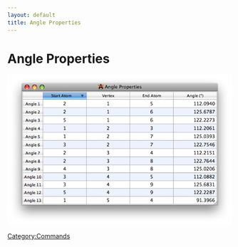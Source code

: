 ```yaml
---
layout: default
title: Angle Properties
---
```


# Angle Properties

![](AngleProp.png "AngleProp.png")

<Category:Commands>

